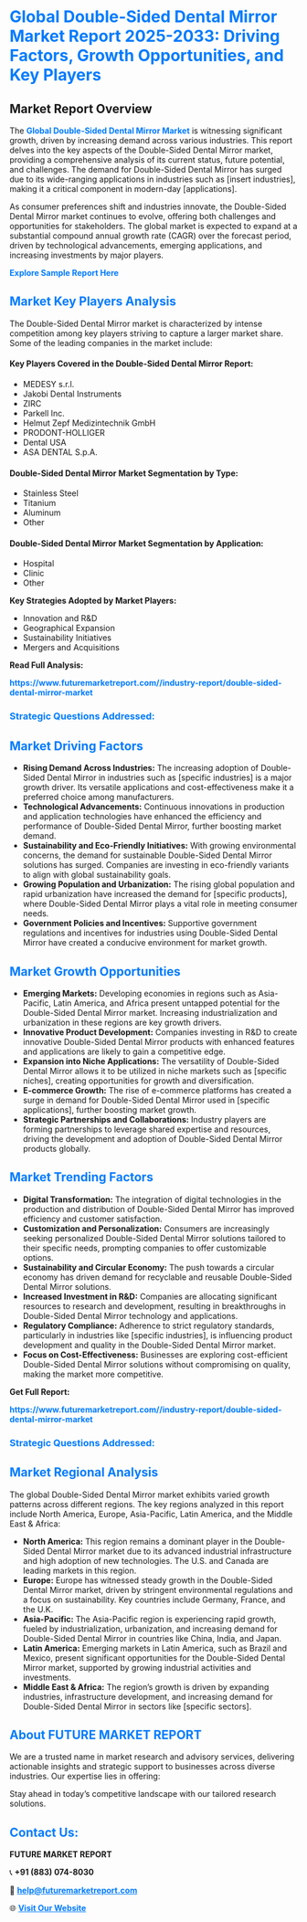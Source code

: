 <h1 style="color: #007BFF;">Global Double-Sided Dental Mirror Market Report 2025-2033: Driving Factors, Growth Opportunities, and Key Players</h1>

<section id="overview">
<h2>Market Report Overview</h2>
<p>The <a href="https://www.futuremarketreport.com//industry-report/double-sided-dental-mirror-market" style="color: #007BFF; text-decoration: none;"><strong>Global Double-Sided Dental Mirror Market</strong></a> is witnessing significant growth, driven by increasing demand across various industries. This report delves into the key aspects of the Double-Sided Dental Mirror market, providing a comprehensive analysis of its current status, future potential, and challenges. The demand for Double-Sided Dental Mirror has surged due to its wide-ranging applications in industries such as [insert industries], making it a critical component in modern-day [applications].</p>
<p>As consumer preferences shift and industries innovate, the Double-Sided Dental Mirror market continues to evolve, offering both challenges and opportunities for stakeholders. The global market is expected to expand at a substantial compound annual growth rate (CAGR) over the forecast period, driven by technological advancements, emerging applications, and increasing investments by major players.</p>
</section>

<section id="overview">
<p><a href="https://www.futuremarketreport.com//request-sample/reportId=64795" style="color: #007BFF; text-decoration: none;"><strong>Explore Sample Report Here</strong></a></p>
</section>

<section id="key-players">
<h2 style="color: #007BFF;">Market Key Players Analysis</h2>
<p>The Double-Sided Dental Mirror market is characterized by intense competition among key players striving to capture a larger market share. Some of the leading companies in the market include:</p>
<h4>Key Players Covered in the Double-Sided Dental Mirror Report:</h4>
<ul><li>MEDESY s.r.l.</li><li>Jakobi Dental Instruments</li><li>ZIRC</li><li>Parkell Inc.</li><li>Helmut Zepf Medizintechnik GmbH</li><li>PRODONT-HOLLIGER</li><li>Dental USA</li><li>ASA DENTAL S.p.A.</li></ul>
<h4>Double-Sided Dental Mirror Market Segmentation by Type:</h4>
<ul><li>Stainless Steel</li><li>Titanium</li><li>Aluminum</li><li>Other</li></ul>

<h4>Double-Sided Dental Mirror Market Segmentation by Application:</h4>
<ul><li>Hospital</li><li>Clinic</li><li>Other</li></ul>
<p><strong>Key Strategies Adopted by Market Players:</strong></p>
<ul>
<li>Innovation and R&D</li>
<li>Geographical Expansion</li>
<li>Sustainability Initiatives</li>
<li>Mergers and Acquisitions</li>
</ul>
</section>

<section>
<p><strong>Read Full Analysis: </strong></p><a href="https://www.futuremarketreport.com//industry-report/double-sided-dental-mirror-market" style="color: #007BFF; text-decoration: none;"><strong>https://www.futuremarketreport.com//industry-report/double-sided-dental-mirror-market</strong></a>
<h3 style="color: #007BFF;">Strategic Questions Addressed:</h3>
</section>

<section id="driving-factors">
<h2 style="color: #007BFF;">Market Driving Factors</h2>
<ul>
<li><strong>Rising Demand Across Industries:</strong> The increasing adoption of Double-Sided Dental Mirror in industries such as [specific industries] is a major growth driver. Its versatile applications and cost-effectiveness make it a preferred choice among manufacturers.</li>
<li><strong>Technological Advancements:</strong> Continuous innovations in production and application technologies have enhanced the efficiency and performance of Double-Sided Dental Mirror, further boosting market demand.</li>
<li><strong>Sustainability and Eco-Friendly Initiatives:</strong> With growing environmental concerns, the demand for sustainable Double-Sided Dental Mirror solutions has surged. Companies are investing in eco-friendly variants to align with global sustainability goals.</li>
<li><strong>Growing Population and Urbanization:</strong> The rising global population and rapid urbanization have increased the demand for [specific products], where Double-Sided Dental Mirror plays a vital role in meeting consumer needs.</li>
<li><strong>Government Policies and Incentives:</strong> Supportive government regulations and incentives for industries using Double-Sided Dental Mirror have created a conducive environment for market growth.</li>
</ul>
</section>

<section id="growth-opportunities">
<h2 style="color: #007BFF;">Market Growth Opportunities</h2>
<ul>
<li><strong>Emerging Markets:</strong> Developing economies in regions such as Asia-Pacific, Latin America, and Africa present untapped potential for the Double-Sided Dental Mirror market. Increasing industrialization and urbanization in these regions are key growth drivers.</li>
<li><strong>Innovative Product Development:</strong> Companies investing in R&D to create innovative Double-Sided Dental Mirror products with enhanced features and applications are likely to gain a competitive edge.</li>
<li><strong>Expansion into Niche Applications:</strong> The versatility of Double-Sided Dental Mirror allows it to be utilized in niche markets such as [specific niches], creating opportunities for growth and diversification.</li>
<li><strong>E-commerce Growth:</strong> The rise of e-commerce platforms has created a surge in demand for Double-Sided Dental Mirror used in [specific applications], further boosting market growth.</li>
<li><strong>Strategic Partnerships and Collaborations:</strong> Industry players are forming partnerships to leverage shared expertise and resources, driving the development and adoption of Double-Sided Dental Mirror products globally.</li>
</ul>
</section>

<section id="trending-factors">
<h2 style="color: #007BFF;">Market Trending Factors</h2>
<ul>
<li><strong>Digital Transformation:</strong> The integration of digital technologies in the production and distribution of Double-Sided Dental Mirror has improved efficiency and customer satisfaction.</li>
<li><strong>Customization and Personalization:</strong> Consumers are increasingly seeking personalized Double-Sided Dental Mirror solutions tailored to their specific needs, prompting companies to offer customizable options.</li>
<li><strong>Sustainability and Circular Economy:</strong> The push towards a circular economy has driven demand for recyclable and reusable Double-Sided Dental Mirror solutions.</li>
<li><strong>Increased Investment in R&D:</strong> Companies are allocating significant resources to research and development, resulting in breakthroughs in Double-Sided Dental Mirror technology and applications.</li>
<li><strong>Regulatory Compliance:</strong> Adherence to strict regulatory standards, particularly in industries like [specific industries], is influencing product development and quality in the Double-Sided Dental Mirror market.</li>
<li><strong>Focus on Cost-Effectiveness:</strong> Businesses are exploring cost-efficient Double-Sided Dental Mirror solutions without compromising on quality, making the market more competitive.</li>
</ul>
</section>

<section>
<p><strong>Get Full Report: </strong></p><a href="https://www.futuremarketreport.com//industry-report/double-sided-dental-mirror-market" style="color: #007BFF; text-decoration: none;"><strong>https://www.futuremarketreport.com//industry-report/double-sided-dental-mirror-market</strong></a>
<h3 style="color: #007BFF;">Strategic Questions Addressed:</h3>
</section>


<section id="regional-analysis">
<h2 style="color: #007BFF;">Market Regional Analysis</h2>
<p>The global Double-Sided Dental Mirror market exhibits varied growth patterns across different regions. The key regions analyzed in this report include North America, Europe, Asia-Pacific, Latin America, and the Middle East & Africa:</p>
<ul>
<li><strong>North America:</strong> This region remains a dominant player in the Double-Sided Dental Mirror market due to its advanced industrial infrastructure and high adoption of new technologies. The U.S. and Canada are leading markets in this region.</li>
<li><strong>Europe:</strong> Europe has witnessed steady growth in the Double-Sided Dental Mirror market, driven by stringent environmental regulations and a focus on sustainability. Key countries include Germany, France, and the U.K.</li>
<li><strong>Asia-Pacific:</strong> The Asia-Pacific region is experiencing rapid growth, fueled by industrialization, urbanization, and increasing demand for Double-Sided Dental Mirror in countries like China, India, and Japan.</li>
<li><strong>Latin America:</strong> Emerging markets in Latin America, such as Brazil and Mexico, present significant opportunities for the Double-Sided Dental Mirror market, supported by growing industrial activities and investments.</li>
<li><strong>Middle East & Africa:</strong> The region’s growth is driven by expanding industries, infrastructure development, and increasing demand for Double-Sided Dental Mirror in sectors like [specific sectors].</li>
</ul>
</section>

<footer>
<h2 style="color: #007BFF;">About FUTURE MARKET REPORT</h2>
<p>We are a trusted name in market research and advisory services, delivering actionable insights and strategic support to businesses across diverse industries. Our expertise lies in offering:</p>

<p>Stay ahead in today’s competitive landscape with our tailored research solutions.</p>

<h2 style="color: #007BFF;">Contact Us:</h2>
<p><strong>FUTURE MARKET REPORT</strong></p>
<p>📞 <strong>+91 (883) 074-8030</strong></p>
<p>📧 <strong><a href="mailto:help@futuremarketreport.com" style="color: #007BFF;">help@futuremarketreport.com</a></strong></p>
<p>🌐 <strong><a href="https://www.futuremarketreport.com/" style="color: #007BFF;">Visit Our Website</a></strong></p>
</footer>